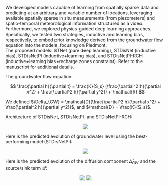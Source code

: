 We developed models capable of learning from spatially sparse data and predicting at an arbitrary and variable number of locations, leveraging available spatially sparse in situ measurements (from piezometers) and spatio-temporal meteorological information structured as a video.
Furthermore, we explored physics-guided deep learning approaches. Specifically, we tested two strategies, inductive and learning bias, respectively, to embed prior knowledge derived from the groundwater flow equation into the models, focusing on Piedmont. <br />
The proposed models: STNet (pure deep learning), STDisNet (inductive bias), STDisNetPI (inductive+learning bias), and STDisNetPI-RCH (inductive+learning bias+recharge zones constraint). 
Refer to the manuscript for additional details.

The groundwater flow equation:

$$
\frac{\partial h}{\partial t} = \frac{K}{S_s} (\frac{\partial^2 h}{\partial x^2} + \frac{\partial^2 h}{\partial y^2}) + \mathcal{R}
$$

We defined $\Delta_{GW} = \mathcal{D}(\frac{\partial^2 h}{\partial x^2} + \frac{\partial^2 h}{\partial y^2})$, and $\mathcal{D} = \frac{K}{S_s}$.

Architecture of STDisNet, STDisNetPI, and STDisNetPI-RCH:

<p align="center">
  <img src="https://lh3.googleusercontent.com/d/1D92U0-lUl_ESRayI73k0by_NY-seBWz3=s700?authuser=0" >
</p>

Here is the predicted evolution of groundwater level using the best-performing model (STDisNetPI):

<p align="center">
  <img src="https://lh3.googleusercontent.com/d/1ruQXoQAd8ZhjnFQAN5VTeoutB2mq4kmz=s500?authuser=0" >
</p>

Here is the predicted evolution of the diffusion component $\hat{\Delta}_{GW}$ and the source/sink term $\mathcal{\hat{R}}$:

<p align="center">
  <img src="https://lh3.googleusercontent.com/d/1b_dWmuk9Julp5_WU1119OqugvwLPUUiI=s400?authuser=0" >
  <img src="https://lh3.googleusercontent.com/d/1TzpAK-yKWTklDmDvHlEF3sOWIxiUq5TB=s400?authuser=0" >
</p>

